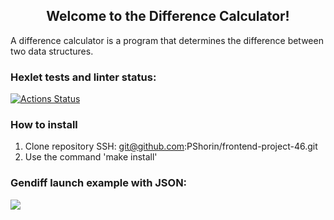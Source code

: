 <h2 align="center">Welcome to the Difference Calculator!</h2> 
A difference calculator is a program that determines the difference between two data structures.

### Hexlet tests and linter status:
[![Actions Status](https://github.com/PShorin/frontend-project-46/workflows/hexlet-check/badge.svg)](https://github.com/PShorin/frontend-project-46/actions)

### How to install
  1. Clone repository SSH: git@github.com:PShorin/frontend-project-46.git
  2. Use the command 'make install'

  ### Gendiff launch example with JSON:
<a href="https://asciinema.org/a/emBhQqhRV5g1Lkog2jVqlvRcq" target="_blank"><img src="https://asciinema.org/a/emBhQqhRV5g1Lkog2jVqlvRcq.svg" /></a>